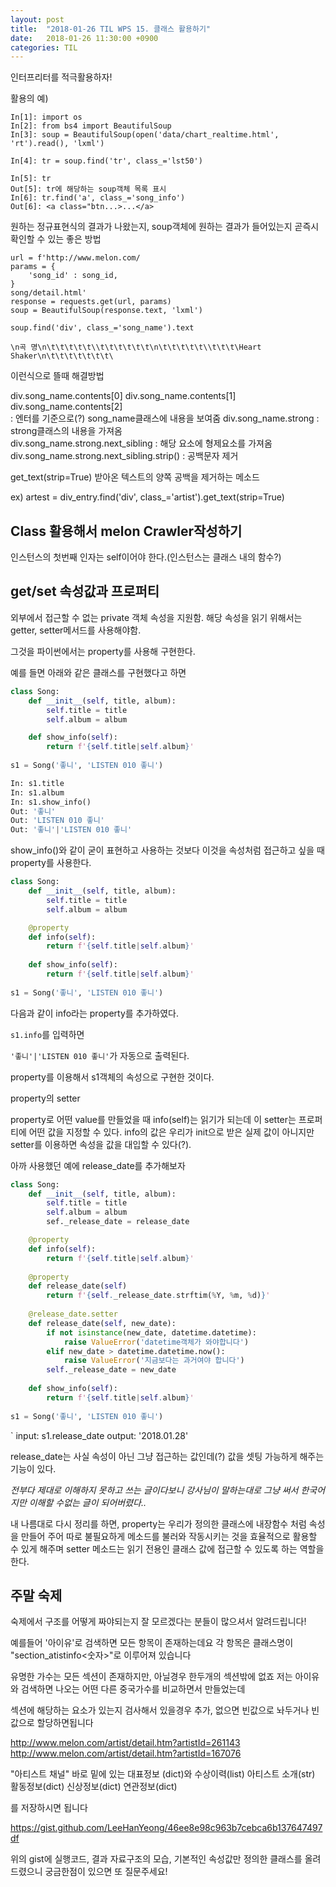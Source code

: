 ```yaml
---
layout: post
title:  "2018-01-26 TIL WPS 15. 클래스 활용하기"
date:   2018-01-26 11:30:00 +0900
categories: TIL
---
```


인터프리터를 적극활용하자!

활용의 예)

```
In[1]: import os
In[2]: from bs4 import BeautifulSoup
In[3]: soup = BeautifulSoup(open('data/chart_realtime.html', 'rt').read(), 'lxml') 

In[4]: tr = soup.find('tr', class_='lst50')
 
In[5]: tr
Out[5]: tr에 해당하는 soup객체 목록 표시
In[6]: tr.find('a', class_='song_info')
Out[6]: <a class="btn...>...</a>
```

원하는 정규표현식의 결과가 나왔는지, soup객체에 원하는 결과가 들어있는지 곧즉시 확인할 수 있는 좋은 방법



```
url = f'http://www.melon.com/
params = {
	'song_id' : song_id,
}
song/detail.html'
response = requests.get(url, params)
soup = BeautifulSoup(response.text, 'lxml')

soup.find('div', class_='song_name').text

\n곡 명\n\t\t\t\t\t\\t\t\t\t\t\t\n\t\t\t\t\t\\t\t\t\Heart Shaker\n\t\t\t\t\t\t\t\
```

이런식으로 뜰때 해결방법

div.song\_name.contents[0]
div.song\_name.contents[1]
div.song\_name.contents[2]  
: 엔터를 기준으로(?) song\_name클래스에 내용을 보여줌
div.song\_name.strong : strong클래스의 내용을 가져옴  
div.song\_name.strong.next\_sibling : 해당 요소에 형제요소를 가져옴  
div.song\_name.strong.next\_sibling.strip() : 공백문자 제거  



get_text(strip=True) 받아온 텍스트의 양쪽 공백을 제거하는 메소드

ex) artest = div_entry.find('div', class_='artist').get_text(strip=True)


## Class 활용해서 melon Crawler작성하기

인스턴스의 첫번째 인자는 self이어야 한다.(인스턴스는 클래스 내의 함수?)


## get/set 속성값과 프로퍼티

외부에서 접근할 수 없는 private 객체 속성을 지원함. 해당 속성을 읽기 위해서는 getter, setter메서드를 사용해야함.

그것을 파이썬에서는 property를 사용해 구현한다.

예를 들면 아래와 같은 클래스를 구현했다고 하면

```python
class Song:
	def __init__(self, title, album):
		self.title = title
		self.album = album

	def show_info(self):
		return f'{self.title|self.album}'
		
s1 = Song('좋니', 'LISTEN 010 좋니')

In: s1.title
In:	s1.album
In: s1.show_info()
Out: '좋니'
Out: 'LISTEN 010 좋니'
Out: '좋니'|'LISTEN 010 좋니'
```

show_info()와 같이 굳이 표현하고 사용하는 것보다 이것을 속성처럼 접근하고 싶을 때 property를 사용한다. 

```python
class Song:
	def __init__(self, title, album):
		self.title = title
		self.album = album

	@property
	def info(self):
		return f'{self.title|self.album}'
		
	def show_info(self):
		return f'{self.title|self.album}'
		
s1 = Song('좋니', 'LISTEN 010 좋니')
```
다음과 같이 info라는 property를 추가하였다. 

`s1.info`를 입력하면 

`'좋니'|'LISTEN 010 좋니'`가 자동으로 출력된다.

property를 이용해서 s1객체의 속성으로 구현한 것이다.


property의 setter

property로 어떤 value를 만들었을 때 info(self)는 읽기가 되는데 이 setter는 프로퍼티에 어떤 값을 지정할 수 있다. info의 값은 우리가 init으로 받은 실제 값이 아니지만 setter를 이용하면 속성을 값을 대입할 수 있다(?).

아까 사용했던 예에 release_date를 추가해보자

```python
class Song:
	def __init__(self, title, album):
		self.title = title
		self.album = album
		sef._release_date = release_date

	@property
	def info(self):
		return f'{self.title|self.album}'
	
	@property
	def release_date(self)
		return f'{self._release_date.strftim(%Y, %m, %d)}'
		
	@release_date.setter
	def release_date(self, new_date):
		if not isinstance(new_date, datetime.datetime):
			raise ValueError('datetime객체가 와야합니다')
		elif new_date > datetime.datetime.now():
			raise ValueError('지금보다는 과거여야 합니다')
		self._release_date = new_date
		
	def show_info(self):
		return f'{self.title|self.album}'
		
s1 = Song('좋니', 'LISTEN 010 좋니')
```

`
input: s1.release_date
output: '2018.01.28'

release_date는 사실 속성이 아닌 그냥 접근하는 값인데(?) 값을 셋팅 가능하게 해주는 기능이 있다. 

*전부다 제대로 이해하지 못하고 쓰는 글이다보니 강사님이 말하는대로 그냥 써서 한국어지만 이해할 수없는 글이 되어버렸다..*

내 나름대로 다시 정리를 하면, property는 우리가 정의한 클래스에 내장함수 처럼 속성을 만들어 주어 따로 불필요하게 메소드를 불러와 작동시키는 것을 효율적으로 활용할 수 있게 해주며 setter 메소드는 읽기 전용인 클래스 값에 접근할 수 있도록 하는 역할을 한다.



## 주말 숙제

숙제에서 구조를 어떻게 짜야되는지 잘 모르겠다는 분들이 많으셔서 알려드립니다!

예를들어 '아이유'로 검색하면 모든 항목이 존재하는데요
각 항목은 클래스명이 "section_atistinfo<숫자>"로 이루어져 있습니다

유명한 가수는 모든 섹션이 존재하지만, 아닐경우 한두개의 섹션밖에 없죠
저는 아이유와 검색하면 나오는 어떤 다른 중국가수를 비교하면서 만들었는데

섹션에 해당하는 요소가 있는지 검사해서 있을경우 추가, 없으면 빈값으로 놔두거나 빈값으로 할당하면됩니다

http://www.melon.com/artist/detail.htm?artistId=261143
http://www.melon.com/artist/detail.htm?artistId=167076

"아티스트 채널" 바로 밑에 있는 대표정보 (dict)와
수상이력(list)
아티스트 소개(str)
활동정보(dict)
신상정보(dict)
연관정보(dict)

를 저장하시면 됩니다

https://gist.github.com/LeeHanYeong/46ee8e98c963b7cebca6b137647497df

위의 gist에 실행코드, 결과 자료구조의 모습, 기본적인 속성값만 정의한 클래스를 올려드렸으니 궁금한점이 있으면 또 질문주세요!
